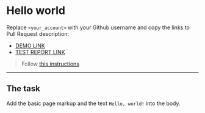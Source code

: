 # Hello world
Replace `<your_account>` with your Github username and copy the links to Pull Request description:
- [DEMO LINK](https://github.com/MartaChobaniuk.github.io/layout_hello-world/)
- [TEST REPORT LINK](https://github.com/MartaChobaniuk.github.io/layout_hello-world/report/html_report/)

> Follow [this instructions](https://mate-academy.github.io/layout_task-guideline/#how-to-solve-the-layout-tasks-on-github)
___

## The task
Add the basic page markup and the text `Hello, world!` into the body.

